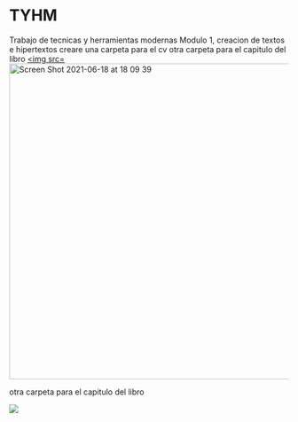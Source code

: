 # TYHM
Trabajo de tecnicas y herramientas modernas
Modulo 1, creacion de textos e hipertextos
creare una carpeta para el cv
otra carpeta para el capitulo del libro
<a href=“https://github.com/rosaritoruoti/TYHM/blob/main/prueba.pdf%20CV.pdf”>
<img src=<img width="570" alt="Screen Shot 2021-06-18 at 18 09 39" src="https://user-images.githubusercontent.com/86130127/122616512-e1e12a80-d060-11eb-8986-c0c9f546badc.png">

<a/>
 
otra carpeta para el capitulo del libro

<a href=“https://github.com/rosaritoruoti/TYHM/blob/main/traduccion%20cap6%20pdf.pdf”>
<img src="https://user-images.githubusercontent.com/86130127/122616321-89119200-d060-11eb-9081-6a862b69005f.png">
<a/>
